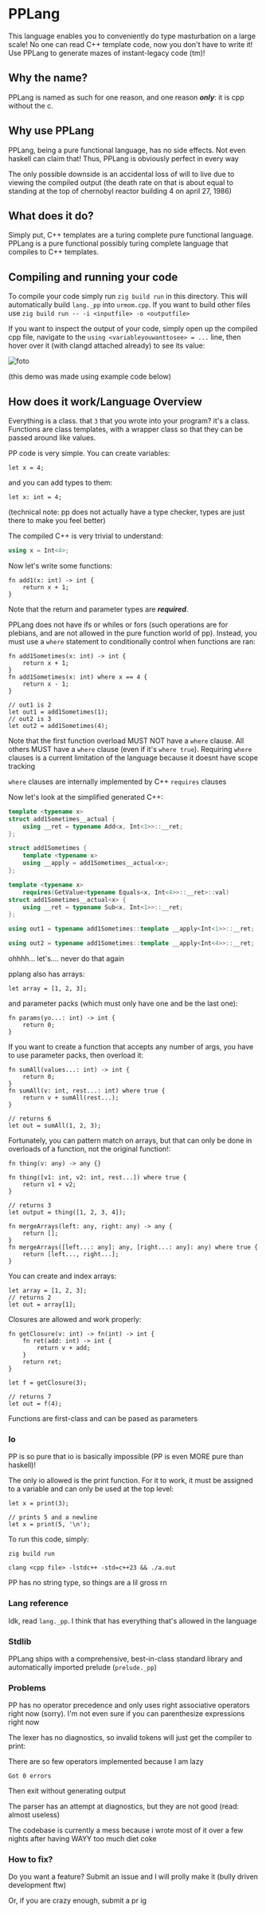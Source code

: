 # PPLang

This language enables you to conveniently do type masturbation on a large scale! No one can read C++ template code, now you don't have to write it! Use PPLang to generate mazes of instant-legacy code (tm)!

## Why the name?

PPLang is named as such for one reason, and one reason ***only***: it is cpp without the c.

## Why use PPLang

PPLang, being a pure functional language, has no side effects. Not even haskell can claim that! Thus, PPLang is obviously perfect in every way

The only possible downside is an accidental loss of will to live due to viewing the compiled output (the death rate on that is about equal to standing at the top of chernobyl reactor building 4 on april 27, 1986)

## What does it do?

Simply put, C++ templates are a turing complete pure functional language. PPLang is a pure functional possibly turing complete language that compiles to C++ templates.

## Compiling and running your code

To compile your code simply run `zig build run` in this directory. This will automatically build `lang._pp` into `urmom.cpp`. If you want to build other files use `zig build run -- -i <inputfile> -o <outputfile>`

If you want to inspect the output of your code, simply open up the compiled cpp file, navigate to the `using <variableyouwanttosee> = ...` line, then hover over it (with clangd attached already) to see its value:

![foto](./assets/ppdemo.png)

(this demo was made using example code below)

## How does it work/Language Overview

Everything is a class. that `3` that you wrote into your program? it's a class. Functions are class templates, with a wrapper class so that they can be passed around like values.

PP code is very simple. You can create variables:

```
let x = 4;
```

and you can add types to them:

```
let x: int = 4;
```

(technical note: pp does not actually have a type checker, types are just there to make you feel better)

The compiled C++ is very trivial to understand:

```cpp
using x = Int<4>;
```

Now let's write some functions:

```
fn add1(x: int) -> int {
    return x + 1;
}
```

Note that the return and parameter types are ***required***. 

PPLang does not have ifs or whiles or fors (such operations are for plebians, and are not allowed in the pure function world of pp). Instead, you must use a `where` statement to conditionally control when functions are ran:

```
fn add1Sometimes(x: int) -> int {
    return x + 1;
}
fn add1Sometimes(x: int) where x == 4 {
    return x - 1;
}

// out1 is 2
let out1 = add1Sometimes(1);
// out2 is 3
let out2 = add1Sometimes(4);
```

Note that the first function overload MUST NOT have a `where` clause. All others MUST have a `where` clause (even if it's `where true`). Requiring `where` clauses is a current limitation of the language because it doesnt have scope tracking

`where` clauses are internally implemented by C++ `requires` clauses

Now let's look at the simplified generated C++:

```cpp
template <typename x>
struct add1Sometimes__actual {
    using __ret = typename Add<x, Int<1>>::__ret;
};

struct add1Sometimes {
    template <typename x>
    using __apply = add1Sometimes__actual<x>;
};

template <typename x>
    requires(GetValue<typename Equals<x, Int<4>>::__ret>::val)
struct add1Sometimes__actual<x> {
    using __ret = typename Sub<x, Int<1>>::__ret;
};

using out1 = typename add1Sometimes::template __apply<Int<1>>::__ret;

using out2 = typename add1Sometimes::template __apply<Int<4>>::__ret;
```

ohhhh... let's.... never do that again

pplang also has arrays:

```
let array = [1, 2, 3];
```

and parameter packs (which must only have one and be the last one):

```
fn params(yo...: int) -> int {
    return 0;
}
```

If you want to create a function that accepts any number of args, you have to use parameter packs, then overload it:

```
fn sumAll(values...: int) -> int {
    return 0;
}
fn sumAll(v: int, rest...: int) where true {
    return v + sumAll(rest...);
}

// returns 6
let out = sumAll(1, 2, 3);
```

Fortunately, you can pattern match on arrays, but that can only be done in overloads of a function, not the original function!:

```
fn thing(v: any) -> any {}

fn thing([v1: int, v2: int, rest...]) where true {
    return v1 + v2;
}

// returns 3
let output = thing([1, 2, 3, 4]);
```

```
fn mergeArrays(left: any, right: any) -> any {
    return [];
}
fn mergeArrays([left...: any]: any, [right...: any]: any) where true {
    return [left..., right...];
}
```

You can create and index arrays:

```
let array = [1, 2, 3];
// returns 2
let out = array[1];
```

Closures are allowed and work properly:

```
fn getClosure(v: int) -> fn(int) -> int {
    fn ret(add: int) -> int {
        return v + add;
    }
    return ret;
}

let f = getClosure(3);

// returns 7
let out = f(4);
```

Functions are first-class and can be pased as parameters

### Io

PP is so pure that io is basically impossible (PP is even MORE pure than haskell)!

The only io allowed is the print function. For it to work, it must be assigned to a variable and can only be used at the top level:

```
let x = print(3);
```

```
// prints 5 and a newline
let x = print(5, '\n');
```

To run this code, simply:

```
zig build run

clang <cpp file> -lstdc++ -std=c++23 && ./a.out
```

PP has no string type, so things are a lil gross rn

### Lang reference

Idk, read `lang._pp`. I think that has everything that's allowed in the language

### Stdlib

PPLang ships with a comprehensive, best-in-class standard library and automatically imported prelude (`prelude._pp`)

### Problems

PP has no operator precedence and only uses right associative operators right now (sorry). I'm not even sure if you can parenthesize expressions right now

The lexer has no diagnostics, so invalid tokens will just get the compiler to print:

There are so few operators implemented because I am lazy

```
Got 0 errors
```

Then exit without generating output

The parser has an attempt at diagnostics, but they are not good (read: almost useless)

The codebase is currently a mess because i wrote most of it over a few nights after having WAYY too much diet coke

### How to fix?

Do you want a feature? Submit an issue and I will prolly make it (bully driven development ftw)

Or, if you are crazy enough, submit a pr ig
